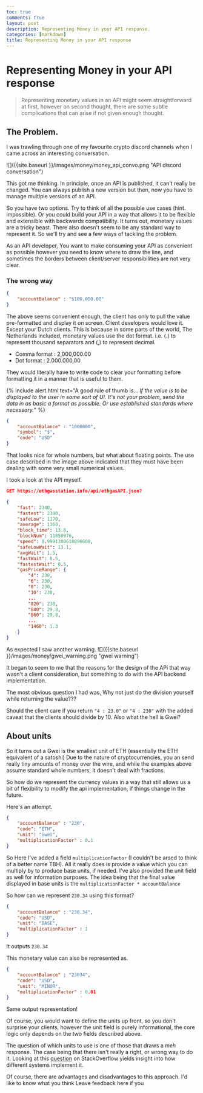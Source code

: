 ```yaml
---
toc: true
comments: true
layout: post
description: Representing Money in your API response.
categories: [markdown]
title: Representing Money in your API response
---
```

# Representing Money in your API response
> Representing monetary values in an API might seem straightforward at first,
> however on second thought, there are some subtle complications that can
 > arise if not given enough thought.

## The Problem.
I was trawling through one of my favourite crypto discord channels when I
came across an interesting conversation.

![]({{site.baseurl }}/images/money/money_api_convo.png "API discord conversation")

This got me thinking. In principle, once an API is published,
it can't really be changed. You can always publish a new version
but then, now you have to manage multiple versions of an API.

So you have two options. Try to think of all the possible use cases
(hint. impossible).
Or you could build your API in a way that allows it to be flexible
and extensible with backwards compatibility. It turns out, monetary values are a
tricky beast. There also doesn't seem to be any standard way to
represent it. So we'll try and see a few ways of tackling the problem.

As an API developer, You want to make consuming your API as convenient
as possible however you need to know where to draw the line, and sometimes
the borders between client/server responsibilities are not very clear.

### The wrong way

```json
{
    "accountBalance" : "$100,000.00"
}
```

The above seems convenient enough, the client has only to pull the value
pre-formatted and display it on screen. Client developers would love it.
Except your Dutch clients. This is because in some parts of the world,
The Netherlands included, monetary values use the dot format. i.e. (.) to
represent thousand separators and (,) to represent decimal.

- Comma format : 2,000,000.00
- Dot format : 2.000.000,00

They would literally have to write code to clear your formatting before
formatting it in a manner that is useful to them.

{% include alert.html text="A good rule of thumb is... _If the value is to be displayed to the
 user in some sort of UI. It's not your problem, send the data in as basic a format as
 possible. Or use established standards where necessary._" %}

```json
{
    "accountBalance" : "1000000",
    "symbol": "$",
    "code": "USD"
}
```

That looks nice for whole numbers, but what about floating points.
The use case described in the image above indicated that they must have been
dealing with some very small numerical values.

I took a look at the API myself.

```json
GET https://ethgasstation.info/api/ethgasAPI.json?

{
    "fast": 2340,
    "fastest": 2340,
    "safeLow": 1170,
    "average": 1360,
    "block_time": 13.8,
    "blockNum": 11850976,
    "speed": 0.9991300618896608,
    "safeLowWait": 13.1,
    "avgWait": 1.5,
    "fastWait": 0.5,
    "fastestWait": 0.5,
    "gasPriceRange": {
        "4": 230,
        "6": 230,
        "8": 230,
        "10": 230,
        ...
        "820": 230,
        "840": 29.8,
        "860": 29.8,
        ...
        "1460": 1.3
    }
}
```

As expected I saw another warning.
![]({{site.baseurl }}/images/money/gwei_warning.png "gwei warning")

It began to seem to me that the reasons for the design of the APi that way
wasn't a client consideration, but something to do with the API backend implementation.

The most obvious question I had was, Why not just do the division yourself while returning
the value???

Should the client care if you return `"4 : 23.0"` or `"4 : 230"` with the added
 caveat that the clients should divide by 10. Also what the hell is Gwei?

## About units
So it turns out a Gwei is the smallest unit of ETH (essentially the ETH equivalent of a satoshi)
Due to the nature of cryptocurrencies, you an send really tiny amounts of money over the wire,
and while the examples above assume standard whole numbers, it doesn't deal with fractions.

So how do we represent the currency values in a way that still allows us
a bit of flexibility to modify the api implementation, if things change in the future.

Here's an attempt.
```json
{
    "accountBalance" : "230",
    "code": "ETH",
    "unit": "Gwei",
    "multiplicationFactor" : 0.1
}
```

So Here I've added a field `multiplicationFactor` (I couldn't be arsed to think of a better name TBH). All it really does is provide a value
which you can multiply by to produce base units, if needed. I've also provided the
unit field as well for information purposes. The idea being that the final value displayed
in base units is the `multiplicationFactor * accountBalance`

So how can we represent `230.34` using this format?

```json
{
    "accountBalance" : "230.34",
    "code": "USD",
    "unit": "BASE",
    "multiplicationFactor" : 1
}
```
It outputs `230.34`

This monetary value can also be represented as.
```json
{
    "accountBalance" : "23034",
    "code": "USD",
    "unit": "MINOR",
    "multiplicationFactor" : 0.01
}
```
Same output representation! 

Of course, you would want to define the units up front, so you don't
surprise your clients, however the unit field is purely informational, the core logic only
depends on the two fields described above.

The question of which units to use is one of those that draws a *meh* response. The case being that there isn't really a right, 
or wrong way to do it. Looking at this [question](https://stackoverflow.com/questions/29341337/how-to-define-money-amounts-in-an-api) 
on StackOverflow yields insight into how different systems implement it.

Of course, there are advantages and disadvantages to this approach. I'd like to know what you think
Leave feedback here if you